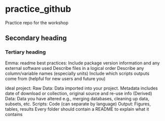 # practice_github
Practice repo for the workshop

## Secondary heading

### Tertiary heading

Emma:
readme best practices: Include package version information and any external software used
Describe files in a logical order
Describe any column/variable names (especially units)
Include which scripts outputs come from (helpful for new users and future you)


ideal project: Raw Data: Data imported into your project. Metadata includes date of download or collection, original source and re-use info
(Derived) Data: Data you have altered e.g., merging databases, cleaning up data, subsets, etc. 
Scripts: Code (can separate by language)
Output: Figures, tables, results
Every folder should contain a README to explain what it contains
